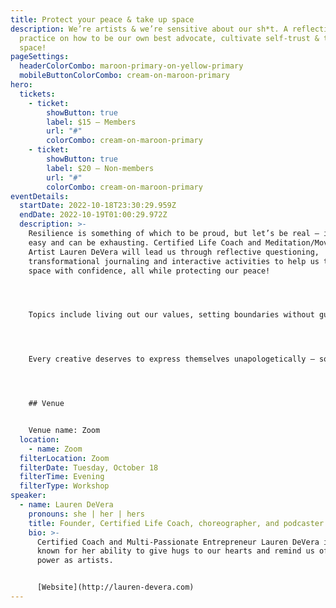 ```yaml
---
title: Protect your peace & take up space
description: We’re artists & we’re sensitive about our sh*t. A reflective
  practice on how to be our own best advocate, cultivate self-trust & take up
  space!
pageSettings:
  headerColorCombo: maroon-primary-on-yellow-primary
  mobileButtonColorCombo: cream-on-maroon-primary
hero:
  tickets:
    - ticket:
        showButton: true
        label: $15 — Members
        url: "#"
        colorCombo: cream-on-maroon-primary
    - ticket:
        showButton: true
        label: $20 — Non-members
        url: "#"
        colorCombo: cream-on-maroon-primary
eventDetails:
  startDate: 2022-10-18T23:30:29.959Z
  endDate: 2022-10-19T01:00:29.972Z
  description: >-
    Resilience is something of which to be proud, but let’s be real — it isn’t
    easy and can be exhausting. Certified Life Coach and Meditation/Movement
    Artist Lauren DeVera will lead us through reflective questioning,
    transformational journaling and interactive activities to help us take up
    space with confidence, all while protecting our peace! 




    Topics include living out our values, setting boundaries without guilt, and learning to listen to our higher self. We’re going to get serious but it’ll be in a cozy and safe space. 




    Every creative deserves to express themselves unapologetically — so will you join us?




    ## Venue


    Venue name: Zoom
  location:
    - name: Zoom
  filterLocation: Zoom
  filterDate: Tuesday, October 18
  filterTime: Evening
  filterType: Workshop
speaker:
  - name: Lauren DeVera
    pronouns: she | her | hers
    title: Founder, Certified Life Coach, choreographer, and podcaster
    bio: >-
      Certified Coach and Multi-Passionate Entrepreneur Lauren DeVera is most
      known for her ability to give hugs to our hearts and remind us of our
      power as artists.


      [Website](http://lauren-devera.com)
---
```

